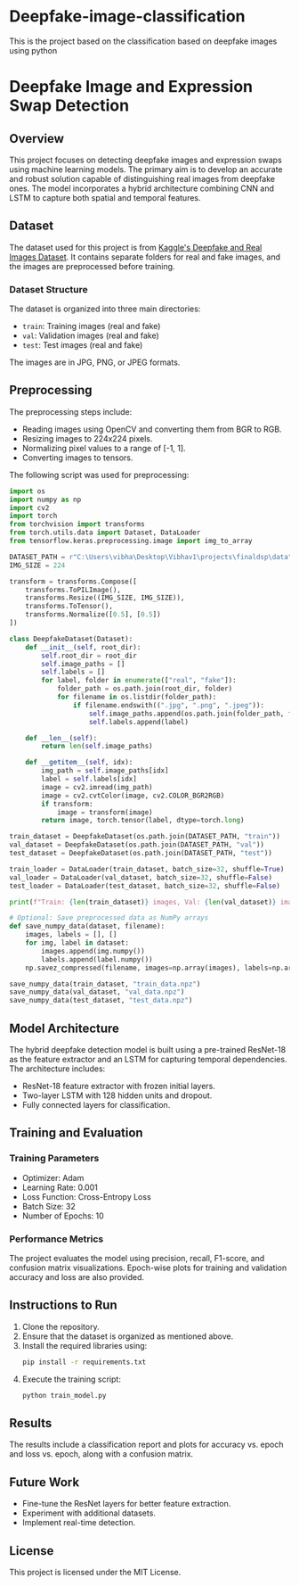 # Deepfake-image-classification
This is the project based on the classification based on deepfake images using python
# Deepfake Image and Expression Swap Detection

## Overview
This project focuses on detecting deepfake images and expression swaps using machine learning models. The primary aim is to develop an accurate and robust solution capable of distinguishing real images from deepfake ones. The model incorporates a hybrid architecture combining CNN and LSTM to capture both spatial and temporal features.

## Dataset
The dataset used for this project is from [Kaggle's Deepfake and Real Images Dataset](https://www.kaggle.com/datasets/manjilkarki/deepfake-and-real-images). It contains separate folders for real and fake images, and the images are preprocessed before training.

### Dataset Structure
The dataset is organized into three main directories:
- `train`: Training images (real and fake)
- `val`: Validation images (real and fake)
- `test`: Test images (real and fake)

The images are in JPG, PNG, or JPEG formats.

## Preprocessing
The preprocessing steps include:
- Reading images using OpenCV and converting them from BGR to RGB.
- Resizing images to 224x224 pixels.
- Normalizing pixel values to a range of [-1, 1].
- Converting images to tensors.

The following script was used for preprocessing:
```python
import os
import numpy as np
import cv2
import torch
from torchvision import transforms
from torch.utils.data import Dataset, DataLoader
from tensorflow.keras.preprocessing.image import img_to_array

DATASET_PATH = r"C:\Users\vibha\Desktop\Vibhav1\projects\finaldsp\data"  # Change this to your actual dataset path
IMG_SIZE = 224

transform = transforms.Compose([
    transforms.ToPILImage(),
    transforms.Resize((IMG_SIZE, IMG_SIZE)),
    transforms.ToTensor(),
    transforms.Normalize([0.5], [0.5])
])

class DeepfakeDataset(Dataset):
    def __init__(self, root_dir):
        self.root_dir = root_dir
        self.image_paths = []
        self.labels = []
        for label, folder in enumerate(["real", "fake"]):
            folder_path = os.path.join(root_dir, folder)
            for filename in os.listdir(folder_path):
                if filename.endswith((".jpg", ".png", ".jpeg")):
                    self.image_paths.append(os.path.join(folder_path, filename))
                    self.labels.append(label)

    def __len__(self):
        return len(self.image_paths)

    def __getitem__(self, idx):
        img_path = self.image_paths[idx]
        label = self.labels[idx]
        image = cv2.imread(img_path)
        image = cv2.cvtColor(image, cv2.COLOR_BGR2RGB)
        if transform:
            image = transform(image)
        return image, torch.tensor(label, dtype=torch.long)

train_dataset = DeepfakeDataset(os.path.join(DATASET_PATH, "train"))
val_dataset = DeepfakeDataset(os.path.join(DATASET_PATH, "val"))
test_dataset = DeepfakeDataset(os.path.join(DATASET_PATH, "test"))

train_loader = DataLoader(train_dataset, batch_size=32, shuffle=True)
val_loader = DataLoader(val_dataset, batch_size=32, shuffle=False)
test_loader = DataLoader(test_dataset, batch_size=32, shuffle=False)

print(f"Train: {len(train_dataset)} images, Val: {len(val_dataset)} images, Test: {len(test_dataset)} images")

# Optional: Save preprocessed data as NumPy arrays
def save_numpy_data(dataset, filename):
    images, labels = [], []
    for img, label in dataset:
        images.append(img.numpy())
        labels.append(label.numpy())
    np.savez_compressed(filename, images=np.array(images), labels=np.array(labels))

save_numpy_data(train_dataset, "train_data.npz")
save_numpy_data(val_dataset, "val_data.npz")
save_numpy_data(test_dataset, "test_data.npz")
```

## Model Architecture
The hybrid deepfake detection model is built using a pre-trained ResNet-18 as the feature extractor and an LSTM for capturing temporal dependencies. The architecture includes:
- ResNet-18 feature extractor with frozen initial layers.
- Two-layer LSTM with 128 hidden units and dropout.
- Fully connected layers for classification.

## Training and Evaluation
### Training Parameters
- Optimizer: Adam
- Learning Rate: 0.001
- Loss Function: Cross-Entropy Loss
- Batch Size: 32
- Number of Epochs: 10

### Performance Metrics
The project evaluates the model using precision, recall, F1-score, and confusion matrix visualizations. Epoch-wise plots for training and validation accuracy and loss are also provided.

## Instructions to Run
1. Clone the repository.
2. Ensure that the dataset is organized as mentioned above.
3. Install the required libraries using:
   ```bash
   pip install -r requirements.txt
   ```
4. Execute the training script:
   ```bash
   python train_model.py
   ```

## Results
The results include a classification report and plots for accuracy vs. epoch and loss vs. epoch, along with a confusion matrix.

## Future Work
- Fine-tune the ResNet layers for better feature extraction.
- Experiment with additional datasets.
- Implement real-time detection.

## License
This project is licensed under the MIT License.

